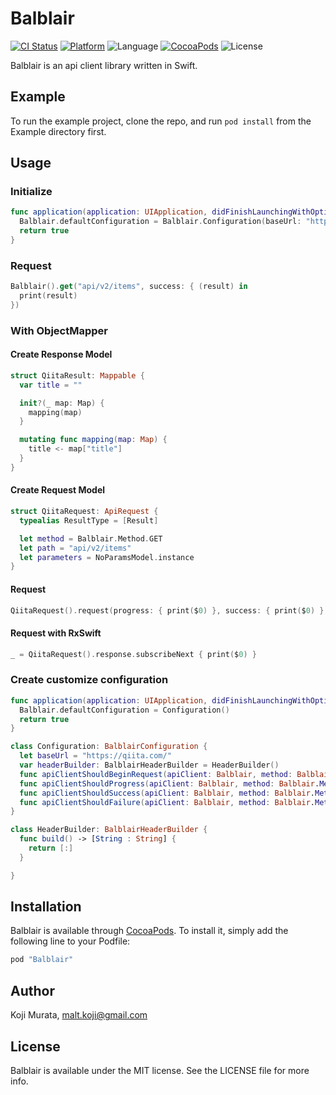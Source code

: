 # Balblair

[![CI Status](http://img.shields.io/travis/malt03/Balblair.svg?style=flat)](https://travis-ci.org/malt03/Balblair)
[![Platform](https://img.shields.io/cocoapods/p/Balblair.svg?style=flat)](http://cocoapods.org/pods/Balblair)
![Language](https://img.shields.io/badge/language-Swift%202.2-orange.svg)
[![CocoaPods](https://img.shields.io/cocoapods/v/Balblair.svg?style=flat)](http://cocoapods.org/pods/Balblair)
![License](https://img.shields.io/github/license/malt03/Balblair.svg?style=flat)

Balblair is an api client library written in Swift.

## Example

To run the example project, clone the repo, and run `pod install` from the Example directory first.

## Usage

### Initialize

```swift
func application(application: UIApplication, didFinishLaunchingWithOptions launchOptions: [NSObject: AnyObject]?) -> Bool {
  Balblair.defaultConfiguration = Balblair.Configuration(baseUrl: "https://qiita.com/", header: [:])
  return true
}
```

### Request

```swift
Balblair().get("api/v2/items", success: { (result) in
  print(result)
})
```

### With ObjectMapper

#### Create Response Model

```swift
struct QiitaResult: Mappable {
  var title = ""

  init?(_ map: Map) {
    mapping(map)
  }

  mutating func mapping(map: Map) {
    title <- map["title"]
  }
}
```

#### Create Request Model

```swift
struct QiitaRequest: ApiRequest {
  typealias ResultType = [Result]

  let method = Balblair.Method.GET
  let path = "api/v2/items"
  let parameters = NoParamsModel.instance
}
```

#### Request

```swift
QiitaRequest().request(progress: { print($0) }, success: { print($0) }, failure: { print($0, $1) })
```

#### Request with RxSwift

```swift
_ = QiitaRequest().response.subscribeNext { print($0) }
```

### Create customize configuration

```swift
func application(application: UIApplication, didFinishLaunchingWithOptions launchOptions: [NSObject: AnyObject]?) -> Bool {
  Balblair.defaultConfiguration = Configuration()
  return true
}

class Configuration: BalblairConfiguration {
  let baseUrl = "https://qiita.com/"
  var headerBuilder: BalblairHeaderBuilder = HeaderBuilder()
  func apiClientShouldBeginRequest(apiClient: Balblair, method: Balblair.Method, path: String, parameters: [String: AnyObject]?) -> Bool { return true }
  func apiClientShouldProgress(apiClient: Balblair, method: Balblair.Method, path: String, parameters: [String: AnyObject]?, progress: NSProgress) -> Bool { return true }
  func apiClientShouldSuccess(apiClient: Balblair, method: Balblair.Method, path: String, parameters: [String: AnyObject]?, result: AnyObject?) -> ErrorType? { return nil }
  func apiClientShouldFailure(apiClient: Balblair, method: Balblair.Method, path: String, parameters: [String: AnyObject]?, result: AnyObject?, error: ErrorType) -> Bool { return true }
}

class HeaderBuilder: BalblairHeaderBuilder {
  func build() -> [String : String] {
    return [:]
  }

}

```

## Installation

Balblair is available through [CocoaPods](http://cocoapods.org). To install
it, simply add the following line to your Podfile:

```ruby
pod "Balblair"
```

## Author

Koji Murata, malt.koji@gmail.com

## License

Balblair is available under the MIT license. See the LICENSE file for more info.
